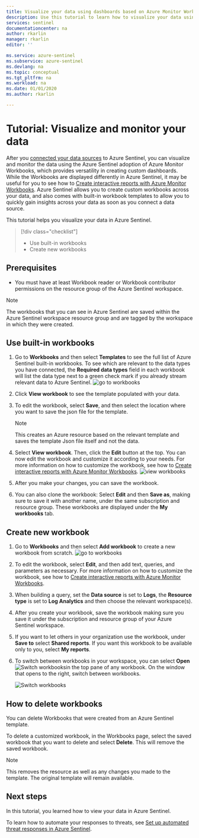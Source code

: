```yaml
---
title: Visualize your data using dashboards based on Azure Monitor Workbooks in Azure Sentinel | Microsoft Docs
description: Use this tutorial to learn how to visualize your data using dashboards based on workbooks in Azure Sentinel.
services: sentinel
documentationcenter: na
author: rkarlin
manager: rkarlin
editor: ''

ms.service: azure-sentinel
ms.subservice: azure-sentinel
ms.devlang: na
ms.topic: conceptual
ms.tgt_pltfrm: na
ms.workload: na
ms.date: 01/01/2020
ms.author: rkarlin

---
```

# Tutorial: Visualize and monitor your data



After you [connected your data sources](quickstart-onboard.md) to Azure Sentinel, you can visualize and monitor the data using the Azure Sentinel adoption of Azure Monitor Workbooks, which provides versatility in creating custom dashboards. While the Workbooks are displayed differently in Azure Sentinel, it may be useful for you to see how to [Create interactive reports with Azure Monitor Workbooks](../azure-monitor/app/usage-workbooks.md). Azure Sentinel allows you to create custom workbooks across your data, and also comes with built-in workbook templates to allow you to quickly gain insights across your data as soon as you connect a data source.


This tutorial helps you visualize your data in Azure Sentinel.
> [!div class="checklist"]
> * Use built-in workbooks
> * Create new workbooks

## Prerequisites

- You must have at least Workbook reader or Workbook contributor permissions on the resource group of the Azure Sentinel workspace.

> [!NOTE]
> The workbooks that you can see in Azure Sentinel are saved within the Azure Sentinel workspace resource group and are tagged by the workspace in which they were created.

## Use built-in workbooks

1. Go to **Workbooks** and then select **Templates** to see the full list of Azure Sentinel built-in workbooks. To see which are relevant to the data types you have connected, the **Required data types** field in each workbook will list the data type next to a green check mark if you already stream relevant data to Azure Sentinel.
  ![go to workbooks](./media/tutorial-monitor-data/access-workbooks.png)
1. Click **View workbook** to see the template populated with your data.
  
1. To edit the workbook, select **Save**, and then select the location where you want to save the json file for the template. 

   > [!NOTE]
   > This creates an Azure resource based on the relevant template and saves the template Json file itself and not the data.


1. Select **View workbook**. Then, click the **Edit** button at the top. You can now edit the workbook and customize it according to your needs. For more information on how to customize the workbook, see how to [Create interactive reports with Azure Monitor Workbooks](../azure-monitor/app/usage-workbooks.md).
![view workbooks](./media/tutorial-monitor-data/workbook-graph.png)
1. After you make your changes, you can save the workbook. 

1. You can also clone the workbook: Select **Edit** and then **Save as**, making sure to save it with another name, under the same subscription and resource group. These workbooks are displayed under the **My workbooks** tab.


## Create new workbook

1. Go to **Workbooks** and then select **Add workbook** to create a new workbook from scratch.
  ![go to workbooks](./media/tutorial-monitor-data/create-workbook.png)

1. To edit the workbook, select **Edit**, and then add text, queries, and parameters as necessary. For more information on how to customize the workbook, see how to [Create interactive reports with Azure Monitor Workbooks](../azure-monitor/app/usage-workbooks.md). 

1. When building a query, set the **Data source** is set to **Logs**, the **Resource type** is set to **Log Analytics** and then choose the relevant workspace(s). 

1. After you create your workbook, save the workbook making sure you save it under the subscription and resource group of your Azure Sentinel workspace.

1. If you want to let others in your organization use the workbook, under **Save to** select **Shared reports**. If you want this workbook to be available only to you, select **My reports**.

1. To switch between workbooks in your workspace, you can select **Open** ![Switch workbooks](./media/tutorial-monitor-data/switch.png)in the top pane of any workbook. On the window that opens to the right, switch between workbooks.

   ![Switch workbooks](./media/tutorial-monitor-data/switch-workbooks.png)


## How to delete workbooks

You can delete Workbooks that were created from an Azure Sentinel template. 

To delete a customized workbook, in the Workbooks page, select the saved workbook that you want to delete and select **Delete**. This will remove the saved workbook.

> [!NOTE]
> This removes the resource as well as any changes you made to the template. The original template will remain available.

## Next steps

In this tutorial, you learned how to view your data in Azure Sentinel.

To learn how to automate your responses to threats, see [Set up automated threat responses in Azure Sentinel](tutorial-respond-threats-playbook.md).
